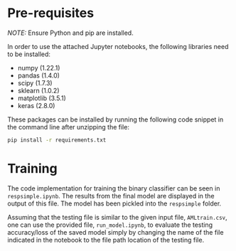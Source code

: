 # Pre-requisites
*NOTE:* Ensure Python and pip are installed.

In order to use the attached Jupyter notebooks, the following libraries need to be installed:
- numpy (1.22.1)
- pandas (1.4.0)
- scipy (1.7.3)
- sklearn (1.0.2)
- matplotlib (3.5.1)
- keras (2.8.0)

These packages can be installed by running the following code snippet in the command line after unzipping the file:
```bash
pip install -r requirements.txt
```

# Training
The code implementation for training the binary classifier can be seen in `respsimple.ipynb`. The results from the final model are displayed in the output of this file. The model has been pickled into the `respsimple` folder.

Assuming that the testing file is similar to the given input file, `AMLtrain.csv`, one can use the provided file, `run_model.ipynb`, to evaluate the testing accuracy/loss of the saved model simply by changing the name of the file indicated in the notebook to the file path location of the testing file.
 